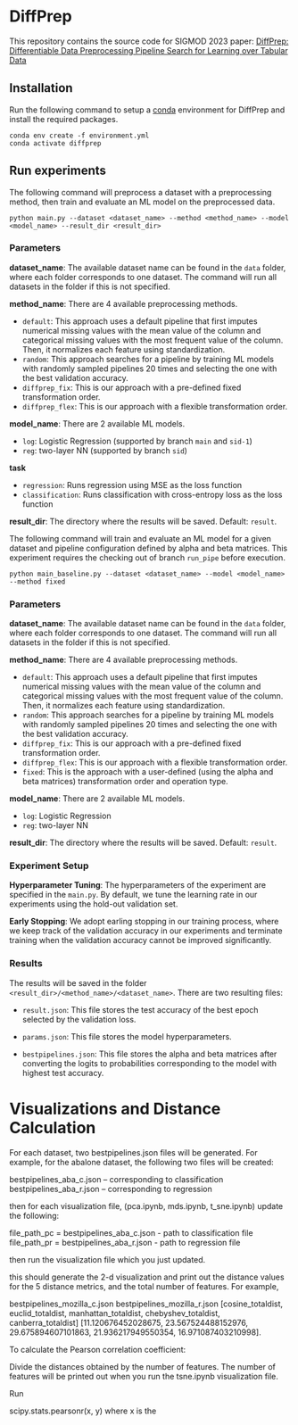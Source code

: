 # DiffPrep

This repository contains the source code for SIGMOD 2023 paper: [DiffPrep: Differentiable Data Preprocessing Pipeline Search for Learning over Tabular Data](https://arxiv.org/pdf/2308.10915.pdf)

## Installation
Run the following command to setup a [conda](https://www.anaconda.com) environment for DiffPrep and install the required packages.

```
conda env create -f environment.yml
conda activate diffprep
```

## Run experiments
The following command will preprocess a dataset with a preprocessing method, then train and evaluate an ML model on the preprocessed data.

```
python main.py --dataset <dataset_name> --method <method_name> --model <model_name> --result_dir <result_dir>
```
### Parameters
**dataset_name**: The available dataset name can be found in the `data` folder, where each folder corresponds to one dataset. The command will run all datasets in the folder if this is not specified.

**method_name**: There are 4 available preprocessing methods.

- `default`: This approach uses a default pipeline that first imputes numerical missing values with the mean value of the column and categorical missing values with the most frequent value of the column. Then, it normalizes each feature using standardization. 
- `random`: This approach searches for a pipeline by training ML models with randomly sampled pipelines 20 times and selecting the one with the best validation accuracy.
- `diffprep_fix`: This is our approach with a pre-defined fixed transformation order.
- `diffprep_flex`: This is our approach with a flexible transformation order.

**model_name**: There are 2 available ML models.
- `log`: Logistic Regression (supported by branch `main` and `sid-1`)
- `reg`: two-layer NN (supported by branch `sid`)

**task**
- `regression`: Runs regression using MSE as the loss function
- `classification`: Runs classification with cross-entropy loss as the loss function

**result_dir**: The directory where the results will be saved. Default: `result`.

The following command will train and evaluate an ML model for a given dataset and pipeline configuration defined by alpha and beta matrices. This experiment requires the checking out of branch `run_pipe` before execution.

```
python main_baseline.py --dataset <dataset_name> --model <model_name> --method fixed
```

### Parameters
**dataset_name**: The available dataset name can be found in the `data` folder, where each folder corresponds to one dataset. The command will run all datasets in the folder if this is not specified.

**method_name**: There are 4 available preprocessing methods.

- `default`: This approach uses a default pipeline that first imputes numerical missing values with the mean value of the column and categorical missing values with the most frequent value of the column. Then, it normalizes each feature using standardization. 
- `random`: This approach searches for a pipeline by training ML models with randomly sampled pipelines 20 times and selecting the one with the best validation accuracy.
- `diffprep_fix`: This is our approach with a pre-defined fixed transformation order.
- `diffprep_flex`: This is our approach with a flexible transformation order.
- `fixed`: This is the approach with a user-defined (using the alpha and beta matrices) transformation order and operation type.

**model_name**: There are 2 available ML models.
- `log`: Logistic Regression
- `reg`: two-layer NN

**result_dir**: The directory where the results will be saved. Default: `result`.

### Experiment Setup
**Hyperparameter Tuning**: The hyperparameters of the experiment are specified in the `main.py`. By default, we tune the learning rate in our experiments using the hold-out validation set. 

**Early Stopping**: We adopt earling stopping in our training process, where we keep track of the validation accuracy in our experiments and terminate training when the validation accuracy cannot be improved significantly.

### Results
The results will be saved in the folder `<result_dir>/<method_name>/<dataset_name>`. There are two resulting files:

- `result.json`:  This file stores the test accuracy of the best epoch selected by the validation loss.

- `params.json`: This file stores the model hyperparameters.

- `bestpipelines.json`: This file stores the alpha and beta matrices after converting the logits to probabilities corresponding to the model with highest test accuracy.   


# Visualizations and Distance Calculation
For each dataset, two bestpipelines.json files will be generated. For example, for the abalone dataset, the following two files will be created:

bestpipelines_aba_c.json – corresponding to classification
bestpipelines_aba_r.json – corresponding to regression

then for each visualization file, (pca.ipynb, mds.ipynb, t_sne.ipynb) update the following:

file_path_pc = bestpipelines_aba_c.json  - path to classification file 
file_path_pr = bestpipelines_aba_r.json  - path to regression file 

then run the visualization file which you just updated.

this should generate the 2-d visualization and print out the distance values for the 5 distance metrics, and the total number of features. For example,

bestpipelines_mozilla_c.json bestpipelines_mozilla_r.json 
[cosine_totaldist, euclid_totaldist, manhattan_totaldist, chebyshev_totaldist, canberra_totaldist] 
[11.120676452028675, 23.567524488152976, 29.675894607101863, 21.936217949550354, 16.971087403210998].

To calculate the Pearson correlation coefficient:

Divide the distances obtained by the number of features. The number of features will be printed out when you run the tsne.ipynb visualization file.

Run 

scipy.stats.pearsonr(x, y) where x is the



